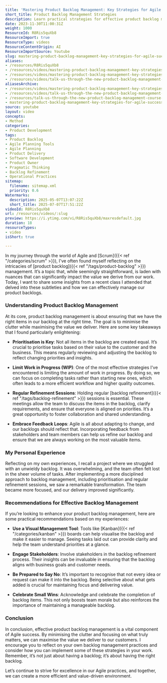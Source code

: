 ```yaml
---
title: 'Mastering Product Backlog Management: Key Strategies for Agile Success'
short_title: Product Backlog Management Strategies
description: Learn practical strategies for effective product backlog management in Agile, including prioritisation, refinement, stakeholder engagement, and tools to maximise team value.
date: 2023-11-30T11:00:31Z
weight: 1000
ResourceId: R8Ris5quXb8
ResourceImport: true
ResourceType: videos
ResourceContentOrigin: AI
ResourceImportSource: Youtube
slug: mastering-product-backlog-management-key-strategies-for-agile-success
aliases:
- /resources/R8Ris5quXb8
- /resources/videos/mastering-product-backlog-management-key-strategies-for-agile-success-R8Ris5quXb8
- /resources/videos/mastering-product-backlog-management-key-strategies-for-agile-success
- /resources/videos/talk-us-through-the-new-product-backlog-management-course-from-scrum-org
aliasesArchive:
- /resources/videos/mastering-product-backlog-management-key-strategies-for-agile-success
- /resources/videos/talk-us-through-the-new-product-backlog-management-course-from-scrum-org
- /resources/talk-us-through-the-new-product-backlog-management-course-from-scrum-org
- mastering-product-backlog-management-key-strategies-for-agile-success-R8Ris5quXb8
source: youtube
layout: video
concepts:
- Method
categories:
- Product Development
tags:
- Product Backlog
- Agile Planning Tools
- Agile Planning
- Product Delivery
- Software Development
- Product Owner
- Pragmatic Thinking
- Backlog Refinement
- Operational Practices
sitemap:
  filename: sitemap.xml
  priority: 0.6
Watermarks:
  description: 2025-05-07T13:07:22Z
  short_title: 2025-07-07T17:51:22Z
videoId: R8Ris5quXb8
url: /resources/videos/:slug
preview: https://i.ytimg.com/vi/R8Ris5quXb8/maxresdefault.jpg
duration: 18
resourceTypes:
- video
isShort: true

---
```

In my journey through the world of Agile and [Scrum]({{< ref "/categories/scrum" >}}), I've often found myself reflecting on the intricacies of [product backlog]({{< ref "/tags/product-backlog" >}}) management. It’s a topic that, while seemingly straightforward, is laden with nuances that can significantly impact the value we derive from our work. Today, I want to share some insights from a recent class I attended that delved into these subtleties and how we can effectively manage our product backlogs.

### Understanding Product Backlog Management

At its core, product backlog management is about ensuring that we have the right items in our backlog at the right time. The goal is to minimise the clutter while maximising the value we deliver. Here are some key takeaways that I found particularly enlightening:

- **Prioritisation is Key**: Not all items in the backlog are created equal. It’s crucial to prioritise tasks based on their value to the customer and the business. This means regularly reviewing and adjusting the backlog to reflect changing priorities and insights.

- **Limit Work in Progress (WIP)**: One of the most effective strategies I've encountered is limiting the amount of work in progress. By doing so, we can focus on completing tasks rather than starting new ones, which often leads to a more efficient workflow and higher quality outcomes.

- **Regular Refinement Sessions**: Holding regular [backlog refinement]({{< ref "/tags/backlog-refinement" >}}) sessions is essential. These meetings allow the team to discuss the items in the backlog, clarify requirements, and ensure that everyone is aligned on priorities. It’s a great opportunity to foster collaboration and shared understanding.

- **Embrace Feedback Loops**: Agile is all about adapting to change, and our backlogs should reflect that. Incorporating feedback from stakeholders and team members can help us refine our backlog and ensure that we are always working on the most valuable items.

### My Personal Experience

Reflecting on my own experiences, I recall a project where we struggled with an unwieldy backlog. It was overwhelming, and the team often felt lost in the sheer volume of tasks. After implementing a more disciplined approach to backlog management, including prioritisation and regular refinement sessions, we saw a remarkable transformation. The team became more focused, and our delivery improved significantly.

### Recommendations for Effective Backlog Management

If you’re looking to enhance your product backlog management, here are some practical recommendations based on my experiences:

- **Use a Visual Management Tool**: Tools like [Kanban]({{< ref "/categories/kanban" >}}) boards can help visualise the backlog and make it easier to manage. Seeing tasks laid out can provide clarity and help the team understand priorities at a glance.

- **Engage Stakeholders**: Involve stakeholders in the backlog refinement process. Their insights can be invaluable in ensuring that the backlog aligns with business goals and customer needs.

- **Be Prepared to Say No**: It’s important to recognise that not every idea or request can make it into the backlog. Being selective about what gets added is crucial for maintaining focus and delivering value.

- **Celebrate Small Wins**: Acknowledge and celebrate the completion of backlog items. This not only boosts team morale but also reinforces the importance of maintaining a manageable backlog.

### Conclusion

In conclusion, effective product backlog management is a vital component of Agile success. By minimising the clutter and focusing on what truly matters, we can maximise the value we deliver to our customers. I encourage you to reflect on your own backlog management practices and consider how you can implement some of these strategies in your work. Remember, it’s not just about having a backlog; it’s about having the right backlog. 

Let’s continue to strive for excellence in our Agile practices, and together, we can create a more efficient and value-driven environment.
